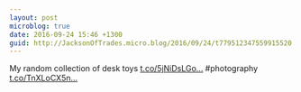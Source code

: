 ```yaml
---
layout: post
microblog: true
date: 2016-09-24 15:46 +1300
guid: http://JacksonOfTrades.micro.blog/2016/09/24/t779512347559915520.html
---
```

My random collection of desk toys [t.co/5jNiDsLGo...](https://t.co/5jNiDsLGoi) #photography [t.co/TnXLoCX5n...](https://t.co/TnXLoCX5nP)
